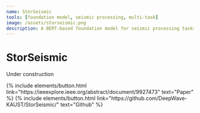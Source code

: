 ```yaml
---
name: StorSeismic
tools: [foundation model, seismic processing, multi-task]
image: /assets/storseismic.png
description: A BERT-based foundation model for seismic processing tasks.
---
```


# StorSeismic

Under construction

<p class="text-center">
{% include elements/button.html link="https://ieeexplore.ieee.org/abstract/document/9927473" text="Paper" %}
{% include elements/button.html link="https://github.com/DeepWave-KAUST/StorSeismic/" text="Github" %}
</p>